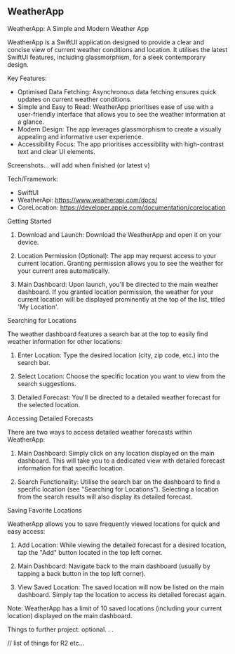 ## **WeatherApp**

WeatherApp: A Simple and Modern Weather App

WeatherApp is a SwiftUI application designed to provide a clear and concise view of current weather conditions and location. It utilises the latest SwiftUI features, including glassmorphism, for a sleek contemporary design.

Key Features:

+ Optimised Data Fetching: Asynchronous data fetching ensures quick updates on current weather conditions.
+ Simple and Easy to Read: WeatherApp prioritises ease of use with a user-friendly interface that allows you to see the weather information at a glance.
+ Modern Design: The app leverages glassmorphism to create a visually appealing and informative user experience.
+ Accessibility Focus: The app prioritises accessibility with high-contrast text and clear UI elements.



Screenshots... will add when finished (or latest v)




Tech/Framework:

* SwiftUI
* WeatherApi: https://www.weatherapi.com/docs/
* CoreLocation: https://developer.apple.com/documentation/corelocation



Getting Started

1) Download and Launch: Download the WeatherApp and open it on your device.

2) Location Permission (Optional): The app may request access to your current location. Granting permission allows you to see the weather for your current area automatically.

3) Main Dashboard: Upon launch, you'll be directed to the main weather dashboard. If you granted location permission, the weather for your current location will be displayed prominently at the top of the list, titled 'My Location'.



Searching for Locations

The weather dashboard features a search bar at the top to easily find weather information for other locations:

1) Enter Location: Type the desired location (city, zip code, etc.) into the search bar.

2) Select Location: Choose the specific location you want to view from the search suggestions.

3) Detailed Forecast: You'll be directed to a detailed weather forecast for the selected location.



Accessing Detailed Forecasts

There are two ways to access detailed weather forecasts within WeatherApp:

1) Main Dashboard: Simply click on any location displayed on the main dashboard. This will take you to a dedicated view with detailed forecast information for that specific location.

2) Search Functionality: Utilise the search bar on the dashboard to find a specific location (see "Searching for Locations"). Selecting a location from the search results will also display its detailed forecast.


Saving Favorite Locations

WeatherApp allows you to save frequently viewed locations for quick and easy access:

1) Add Location: While viewing the detailed forecast for a desired location, tap the "Add" button located in the top left corner.

2) Main Dashboard: Navigate back to the main dashboard (usually by tapping a back button in the top left corner).

3) View Saved Location: The saved location will now be listed on the main dashboard. Simply tap the location to access its detailed forecast again.

Note: WeatherApp has a limit of 10 saved locations (including your current location) displayed on the main dashboard.



Things to further project: optional. . .

// list of things for R2 etc...

